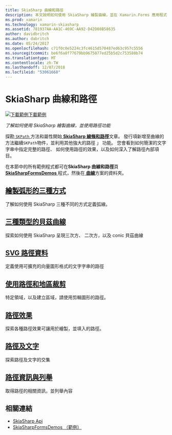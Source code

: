 ```yaml
---
title: SkiaSharp 曲線和路徑
description: 本文說明如何使用 SkiaSharp 繪製曲線，並在 Xamarin.Forms 應用程式中使用路徑的功能，並示範此範例程式碼。
ms.prod: xamarin
ms.technology: xamarin-skiasharp
ms.assetid: 781937AA-AA1C-469C-AA92-D42D08B58635
author: davidbritch
ms.author: dabritch
ms.date: 05/24/2017
ms.openlocfilehash: c71f0c0e5224c3fc4615d570487ed63c957c5556
ms.sourcegitcommit: be6f6a8f77679bb9675077ed25b5d2c753580b74
ms.translationtype: MT
ms.contentlocale: zh-TW
ms.lasthandoff: 12/07/2018
ms.locfileid: "53061668"
---
```

# <a name="skiasharp-curves-and-paths"></a>SkiaSharp 曲線和路徑

[![下載範例](~/media/shared/download.png)下載範例](https://developer.xamarin.com/samples/xamarin-forms/SkiaSharpForms/Demos/)

_了解如何使用 SkiaSharp 繪製曲線，並使用路徑功能_

探勘[ `SKPath` ](xref:SkiaSharp.SKPath)方法和屬性開始[ **SkiaSharp 線條和路徑**](../paths/index.md)文章。 發行項新增至曲線的方法繼續`SKPath`物件，並利用其他強大的路徑 」 功能。 您會看到如何簡潔的文字字串中指定完整的路徑、 如何使用路徑的效果，以及如何深入了解路徑內部項目。

在本節中的所有範例程式都可在**SkiaSharp 曲線和路徑**頁[ **SkiaSharpFormsDemos** ](https://developer.xamarin.com/samples/xamarin-forms/SkiaSharpForms/Demos/)程式，然後在[ **曲線**](https://github.com/xamarin/xamarin-forms-samples/tree/master/SkiaSharpForms/Demos/Demos/SkiaSharpFormsDemos/Curves)方案的資料夾。

## <a name="three-ways-to-draw-an-arcarcsmd"></a>[繪製弧形的三種方式](arcs.md)

了解如何使用 SkiaSharp 三種不同的方式定義弧線。

## <a name="three-types-of-bzier-curvesbeziersmd"></a>[三種類型的貝茲曲線](beziers.md)

探索如何使用 SkiaSharp 呈現三次方、 二次方，以及 conic 貝茲曲線

## <a name="svg-path-datapath-datamd"></a>[SVG 路徑資料](path-data.md)

定義使用可擴充的向量圖形格式的文字字串的路徑

## <a name="clipping-with-paths-and-regionsclippingmd"></a>[使用路徑和地區裁剪](clipping.md)

特定領域，以及建立區域，請使用剪輯圖形的路徑。

## <a name="path-effectseffectsmd"></a>[路徑效果](effects.md)

探索各種路徑效果可讓用於繪製，並填入的路徑。

## <a name="paths-and-texttext-pathsmd"></a>[路徑及文字](text-paths.md)

探索路徑及文字的交集

## <a name="path-information-and-enumerationinformationmd"></a>[路徑資訊與列舉](information.md)

取得路徑的相關資訊，並列舉內容


## <a name="related-links"></a>相關連結

- [SkiaSharp Api](https://docs.microsoft.com/dotnet/api/skiasharp)
- [SkiaSharpFormsDemos （範例）](https://developer.xamarin.com/samples/xamarin-forms/SkiaSharpForms/Demos/)
